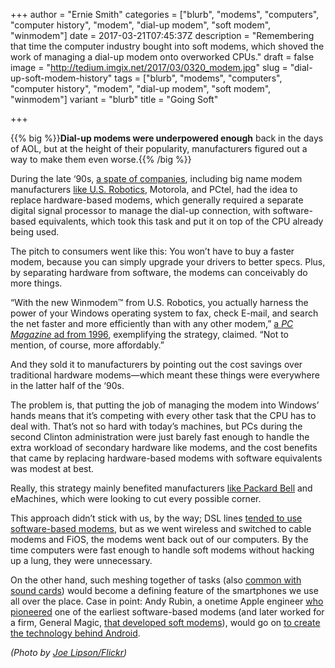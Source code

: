 +++
author = "Ernie Smith"
categories = ["blurb", "modems", "computers", "computer history", "modem", "dial-up modem", "soft modem", "winmodem"]
date = 2017-03-21T07:45:37Z
description = "Remembering that time the computer industry bought into soft modems, which shoved the work of managing a dial-up modem onto overworked CPUs."
draft = false
image = "http://tedium.imgix.net/2017/03/0320_modem.jpg"
slug = "dial-up-soft-modem-history"
tags = ["blurb", "modems", "computers", "computer history", "modem", "dial-up modem", "soft modem", "winmodem"]
variant = "blurb"
title = "Going Soft"

+++

{{% big %}}**Dial-up modems were underpowered enough** back in the days of AOL, but at the height of their popularity, manufacturers figured out a way to make them even worse.{{% /big %}}

During the late ‘90s, [a spate of companies](https://books.google.com/books?id=dBcEAAAAMBAJ&pg=PA17), including big name modem manufacturers [like U.S. Robotics](http://amzn.to/2nYruqj), Motorola, and PCtel, had the idea to replace hardware-based modems, which generally required a separate digital signal processor to manage the dial-up connection, with software-based equivalents, which took this task and put it on top of the CPU already being used. 

The pitch to consumers went like this: You won’t have to buy a faster modem, because you can simply upgrade your drivers to better specs. Plus, by separating hardware from software, the modems can conceivably do more things.

“With the new Winmodem™ from U.S. Robotics, you actually harness the power of your Windows operating system to fax, check E-mail, and search the net faster and more efficiently than with any other modem,” [a *PC Magazine* ad from 1996](https://books.google.com/books?id=xrHwrGq70eAC&pg=PA38), exemplifying the strategy, claimed. “Not to mention, of course, more affordably.”

And they sold it to manufacturers by pointing out the cost savings over traditional hardware modems—which meant these things were everywhere in the latter half of the ‘90s.

The problem is, that putting the job of managing the modem into Windows’ hands means that it’s competing with every other task that the CPU has to deal with. That’s not so hard with today’s machines, but PCs during the second Clinton administration were just barely fast enough to handle the extra workload of secondary hardware like modems, and the cost benefits that came by replacing hardware-based modems with software equivalents was modest at best.

Really, this strategy mainly benefited manufacturers [like Packard Bell](http://tedium.co/2016/12/27/packard-bell-multiple-brand-history/) and eMachines, which were looking to cut every possible corner.

This approach didn’t stick with us, by the way; DSL lines [tended to use software-based modems](http://www.eetimes.com/document.asp?doc_id=1141468), but as we went wireless and switched to cable modems and FiOS, the modems went back out of our computers. By the time computers were fast enough to handle soft modems without hacking up a lung, they were unnecessary.

On the other hand, such meshing together of tasks (also [common with sound cards](http://tedium.co/2016/02/09/creative-sound-blaster-sound-card-history/)) would become a defining feature of the smartphones we use all over the place. Case in point: Andy Rubin, a onetime Apple engineer [who pioneered](http://web.stanford.edu/class/ee380/Abstracts/020130.html) one of the earliest software-based modems (and later worked for a firm, General Magic, [that developed soft modems](http://bit.ly/2nudmZ0)), would go on [to create the technology behind Android](http://www.businessinsider.com/how-android-was-created-2015-3).

*(Photo by [Joe Lipson/Flickr](https://www.flickr.com/photos/lipson/372987612/))*